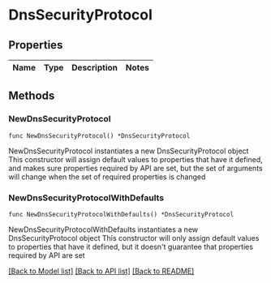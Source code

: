 # DnsSecurityProtocol

## Properties

Name | Type | Description | Notes
------------ | ------------- | ------------- | -------------

## Methods

### NewDnsSecurityProtocol

`func NewDnsSecurityProtocol() *DnsSecurityProtocol`

NewDnsSecurityProtocol instantiates a new DnsSecurityProtocol object
This constructor will assign default values to properties that have it defined,
and makes sure properties required by API are set, but the set of arguments
will change when the set of required properties is changed

### NewDnsSecurityProtocolWithDefaults

`func NewDnsSecurityProtocolWithDefaults() *DnsSecurityProtocol`

NewDnsSecurityProtocolWithDefaults instantiates a new DnsSecurityProtocol object
This constructor will only assign default values to properties that have it defined,
but it doesn't guarantee that properties required by API are set


[[Back to Model list]](../README.md#documentation-for-models) [[Back to API list]](../README.md#documentation-for-api-endpoints) [[Back to README]](../README.md)


